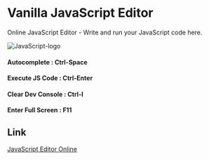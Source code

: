 # Vanilla JavaScript Editor

Online JavaScript Editor - Write and run your JavaScript code here.

![JavaScript-logo](https://user-images.githubusercontent.com/62372310/115140792-b4730300-a056-11eb-9770-9336eddbcc31.png)


#### Autocomplete      : Ctrl-Space
#### Execute JS Code   : Ctrl-Enter
#### Clear Dev Console : Ctrl-I
#### Enter Full Screen : F11

## Link

[JavaScript Editor Online](https://shubh007-star.github.io/JS-Editor/)

